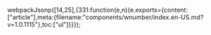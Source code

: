webpackJsonp([14,25],{331:function(e,n){e.exports={content:["article"],meta:{filename:"components/wnumber/index.en-US.md?v=1.0.1115"},toc:["ul"]}}});